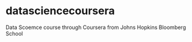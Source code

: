 datasciencecoursera
===================

Data Scoemce course through Coursera from Johns Hopkins Bloomberg School
